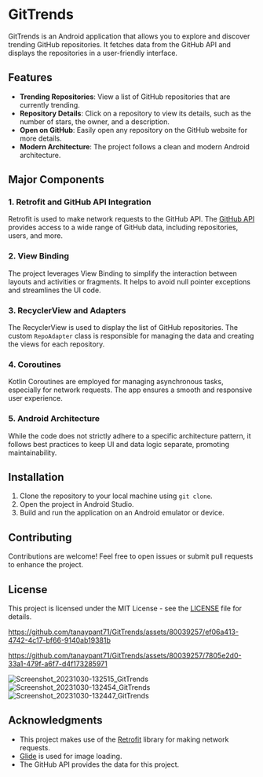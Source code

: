 # GitTrends

GitTrends is an Android application that allows you to explore and discover trending GitHub repositories. It fetches data from the GitHub API and displays the repositories in a user-friendly interface.

## Features

- **Trending Repositories**: View a list of GitHub repositories that are currently trending.
- **Repository Details**: Click on a repository to view its details, such as the number of stars, the owner, and a description.
- **Open on GitHub**: Easily open any repository on the GitHub website for more details.
- **Modern Architecture**: The project follows a clean and modern Android architecture.

## Major Components

### 1. Retrofit and GitHub API Integration

Retrofit is used to make network requests to the GitHub API. The [GitHub API](https://docs.github.com/en/rest) provides access to a wide range of GitHub data, including repositories, users, and more.

### 2. View Binding

The project leverages View Binding to simplify the interaction between layouts and activities or fragments. It helps to avoid null pointer exceptions and streamlines the UI code.

### 3. RecyclerView and Adapters

The RecyclerView is used to display the list of GitHub repositories. The custom `RepoAdapter` class is responsible for managing the data and creating the views for each repository.

### 4. Coroutines

Kotlin Coroutines are employed for managing asynchronous tasks, especially for network requests. The app ensures a smooth and responsive user experience.

### 5. Android Architecture

While the code does not strictly adhere to a specific architecture pattern, it follows best practices to keep UI and data logic separate, promoting maintainability.

## Installation

1. Clone the repository to your local machine using `git clone`.
2. Open the project in Android Studio.
3. Build and run the application on an Android emulator or device.

## Contributing

Contributions are welcome! Feel free to open issues or submit pull requests to enhance the project.

## License

This project is licensed under the MIT License - see the [LICENSE](LICENSE) file for details.




https://github.com/tanaypant71/GitTrends/assets/80039257/ef06a413-4742-4c17-bf66-9140ab19381b



https://github.com/tanaypant71/GitTrends/assets/80039257/7805e2d0-33a1-479f-a6f7-d4f173285971

![Screenshot_20231030-132515_GitTrends](https://github.com/tanaypant71/GitTrends/assets/80039257/4b568fdc-e40f-40fe-b935-d6bea24eeb17)
![Screenshot_20231030-132454_GitTrends](https://github.com/tanaypant71/GitTrends/assets/80039257/073d639f-9b3f-4082-a137-f74ee9277726)
![Screenshot_20231030-132447_GitTrends](https://github.com/tanaypant71/GitTrends/assets/80039257/cd610ee4-f364-4bb2-b941-fe1198ebbbed)


## Acknowledgments

- This project makes use of the [Retrofit](https://square.github.io/retrofit/) library for making network requests.
- [Glide](https://bumptech.github.io/glide/) is used for image loading.
- The GitHub API provides the data for this project.

